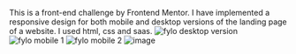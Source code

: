 This is a front-end challenge by Frontend Mentor. I have implemented a responsive design for both mobile and desktop versions of the landing page of a website.
I used html, css and saas.
![fylo desktop version](https://user-images.githubusercontent.com/31589150/130818422-5aa2084a-f21b-4ad9-a3b7-82e5885968aa.png)
![fylo mobile 1](https://user-images.githubusercontent.com/31589150/130818450-4542904d-75b4-4032-a5d1-21df64332268.png)
![fylo mobile 2](https://user-images.githubusercontent.com/31589150/130818705-ee6f3ac2-198b-41bd-9db7-d52fa84512b0.PNG)
![image](https://user-images.githubusercontent.com/31589150/130818349-a21a22b3-2bff-47ad-a909-491ffcb157ed.png)


